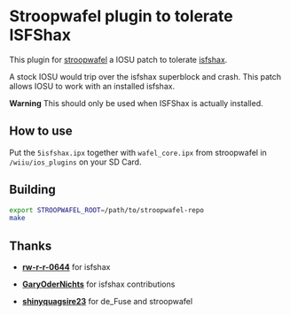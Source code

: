 # Stroopwafel plugin to tolerate ISFShax

This plugin for [stroopwafel](https://github.com/shinyquagsire23/stroopwafel) a IOSU patch to tolerate [isfshax](https://github.com/isfshax/isfshax).

A stock IOSU would trip over the isfshax superblock and crash. This patch allows IOSU to work with an installed isfshax.

**Warning** This should only be used when ISFShax is actually installed.

## How to use

Put the `5isfshax.ipx` together with `wafel_core.ipx` from stroopwafel in `/wiiu/ios_plugins` on your SD Card.

## Building

```bash
export STROOPWAFEL_ROOT=/path/to/stroopwafel-repo
make
```

## Thanks

- [**rw-r-r-0644**](https://github.com/rw-r-r-0644) for isfshax

- [**GaryOderNichts**](https://github.com/GaryOderNichts) for isfshax contributions

- [**shinyquagsire23**](https://github.com/shinyquagsire23) for de_Fuse and stroopwafel
